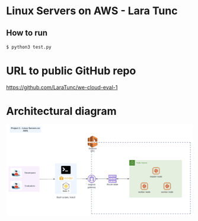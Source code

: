 # Linux Servers on AWS - Lara Tunc 

## How to run
```sh
$ python3 test.py 
```

# URL to public GitHub repo
https://github.com/LaraTunc/we-cloud-eval-1

# Architectural diagram 
![architecture](./architecture.png)